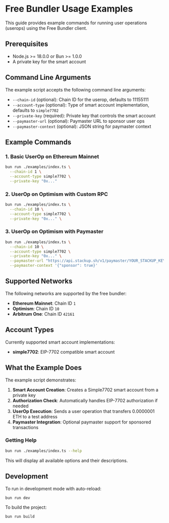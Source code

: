 # Free Bundler Usage Examples

This guide provides example commands for running user operations (userops) using the Free Bundler client.

## Prerequisites

- Node.js >= 18.0.0 or Bun >= 1.0.0
- A private key for the smart account

## Command Line Arguments

The example script accepts the following command line arguments:

- `--chain-id` (optional): Chain ID for the userop, defaults to 11155111
- `--account-type` (optional): Type of smart account implementation, defaults to `simple7702`
- `--private-key` (required): Private key that controls the smart account
- `--paymaster-url` (optional): Paymaster URL to sponsor user ops
- `--paymaster-context` (optional): JSON string for paymaster context

## Example Commands

### 1. Basic UserOp on Ethereum Mainnet

```bash
bun run ./examples/index.ts \
  --chain-id 1 \
  --account-type simple7702 \
  --private-key "0x..."
```

### 2. UserOp on Optimism with Custom RPC

```bash
bun run ./examples/index.ts \
  --chain-id 10 \
  --account-type simple7702 \
  --private-key "0x..." \
```

### 3. UserOp on Optimism with Paymaster

```bash
bun run ./examples/index.ts \
  --chain-id 10 \
  --account-type simple7702 \
  --private-key "0x..." \
  --paymaster-url "https://api.stackup.sh/v1/paymaster/YOUR_STACKUP_KEY" \
  --paymaster-context '{"sponsor": true}'
```

## Supported Networks

The following networks are supported by the free bundler:

- **Ethereum Mainnet**: Chain ID `1`
- **Optimism**: Chain ID `10`
- **Arbitrum One**: Chain ID `42161`

## Account Types

Currently supported smart account implementations:

- **simple7702**: EIP-7702 compatible smart account

## What the Example Does

The example script demonstrates:

1. **Smart Account Creation**: Creates a Simple7702 smart account from a private key
2. **Authorization Check**: Automatically handles EIP-7702 authorization if needed
3. **UserOp Execution**: Sends a user operation that transfers 0.0000001 ETH to a test address
4. **Paymaster Integration**: Optional paymaster support for sponsored transactions

### Getting Help

```bash
bun run ./examples/index.ts --help
```

This will display all available options and their descriptions.

## Development

To run in development mode with auto-reload:

```bash
bun run dev
```

To build the project:

```bash
bun run build
```
